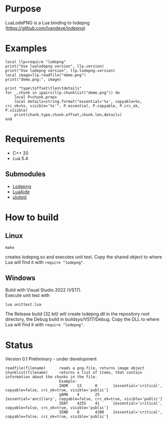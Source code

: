 
# Purpose
LuaLodePNG is a Lua binding to lodepng (https://github.com/lvandeve/lodepng)

# Examples

    local llp=require "lodepng"
    print("Use lualodepng version", llp.version)
    print("Use lodepng version", llp.lodepng.version)
    local image=llp.readfile("demo.png")
    print("demo.png:", image)

    print "type\toffset\tlen\tdetails"
    for _,chunk in ipairs(llp.chunklist("demo.png")) do
        local P=chunk.props
        local details=string.format("essential='%s', copyable=%s, crc_ok=%s, visible='%s'", P.essential, P.copyable, P.crc_ok, P.visible)
        print(chunk.type,chunk.offset,chunk.len,details)
    end

# Requirements
+ C++ 20
+ Lua 5.4
## Submodules
+ [Lodepng](https://github.com/lvandeve/lodepng)
+ [LuaAide](https://github.com/vorgestern/LuaAide)
+ [ulutest](https://github.com/vorgestern/ulutest)

# How to build
## Linux

    make

creates lodepng.so and executes unit test.
Copy the shared object to where Lua will find it with `require "lodepng"`.

## Windows
Build with Visual Studio 2022 (VS17).<br/>
Execute unit test with

    lua unittest.lua

The Release build (32 bit) will create lodepng.dll in the repository root directory,
the Debug build in buildsys/VS17/Debug. Copy the DLL to where Lua will find it with
`require "lodepng"`.

# Status
Version 0.1 Preliminary - under development

    readfile(filename)      reads a png-file, returns image object
    chunklist(filename)     returns a list of items, that contain information about the chunks in the file.
                            Example:
                            IHDR    13      0       {essential='critical', copyable=false, crc_ok=true, visible='public'}
                            gAMA    4       25      {essential='ancillary', copyable=false, crc_ok=true, visible='public'}
                            IDAT    4255    41      {essential='critical', copyable=false, crc_ok=true, visible='public'}
                            IEND    0       4308    {essential='critical', copyable=false, crc_ok=true, visible='public'}
